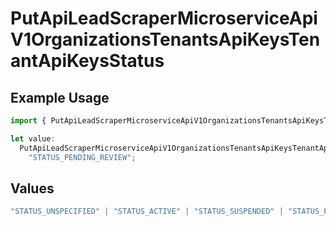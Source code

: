 # PutApiLeadScraperMicroserviceApiV1OrganizationsTenantsApiKeysTenantApiKeysStatus

## Example Usage

```typescript
import { PutApiLeadScraperMicroserviceApiV1OrganizationsTenantsApiKeysTenantApiKeysStatus } from "oppulence-backend-sdk/models/operations";

let value:
  PutApiLeadScraperMicroserviceApiV1OrganizationsTenantsApiKeysTenantApiKeysStatus =
    "STATUS_PENDING_REVIEW";
```

## Values

```typescript
"STATUS_UNSPECIFIED" | "STATUS_ACTIVE" | "STATUS_SUSPENDED" | "STATUS_PENDING_VERIFICATION" | "STATUS_REVOKED" | "STATUS_EXPIRED" | "STATUS_RATE_LIMITED" | "STATUS_PENDING_REVIEW" | "STATUS_DEPRECATED" | "STATUS_MAINTENANCE"
```